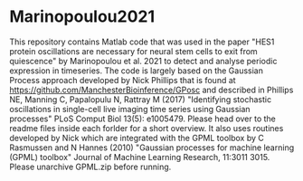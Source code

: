 # Marinopoulou2021
This repository contains Matlab code that was used in the paper "HES1 protein oscillations are necessary for neural stem cells to exit from quiescence" by Marinopoulou et al. 2021 to detect and analyse periodic expression in timeseries. The code is largely based on the Gaussian Process approach developed by Nick Phillips that is found at https://github.com/ManchesterBioinference/GPosc and described in Phillips NE, Manning C, Papalopulu N, Rattray M (2017) "Identifying stochastic oscillations in single-cell live imaging time series using Gaussian processes" PLoS Comput Biol 13(5): e1005479. Please head over to the readme files inside each forlder for a short overview. It also uses routines developed by Nick which are integrated with the GPML toolbox by C Rasmussen and N Hannes (2010) "Gaussian processes for machine learning (GPML) toolbox" Journal of Machine Learning Research, 11:3011 3015. Please unarchive GPML.zip before running.  

